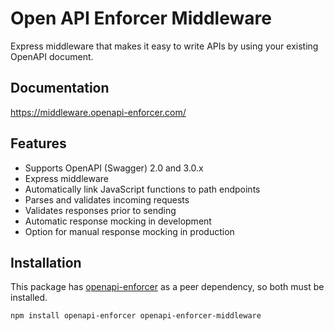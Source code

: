 # Open API Enforcer Middleware

Express middleware that makes it easy to write APIs by using your existing OpenAPI document.

## Documentation

https://middleware.openapi-enforcer.com/

## Features

- Supports OpenAPI (Swagger) 2.0 and 3.0.x
- Express middleware
- Automatically link JavaScript functions to path endpoints
- Parses and validates incoming requests
- Validates responses prior to sending
- Automatic response mocking in development
- Option for manual response mocking in production

## Installation

This package has [openapi-enforcer](https://www.npmjs.com/package/openapi-enforcer) as a peer dependency, so both must be installed.

```bash
npm install openapi-enforcer openapi-enforcer-middleware
```
